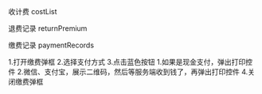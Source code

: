 收计费
costList


退费记录
returnPremium


缴费记录
paymentRecords





1.打开缴费弹框
2.选择支付方式
3.点击蓝色按钮
    1.如果是现金支付，弹出打印控件
    2.微信、支付宝，展示二维码，然后等服务端收到钱了，再弹出打印控件
4.关闭缴费弹框